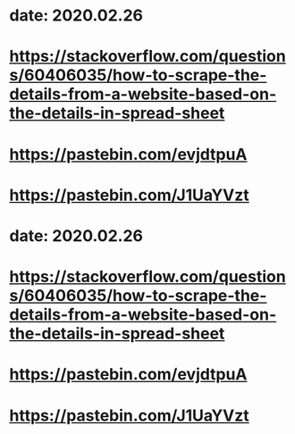 # date: 2020.02.26
# https://stackoverflow.com/questions/60406035/how-to-scrape-the-details-from-a-website-based-on-the-details-in-spread-sheet
# https://pastebin.com/evjdtpuA
# https://pastebin.com/J1UaYVzt
# date: 2020.02.26
# https://stackoverflow.com/questions/60406035/how-to-scrape-the-details-from-a-website-based-on-the-details-in-spread-sheet
# https://pastebin.com/evjdtpuA
# https://pastebin.com/J1UaYVzt
